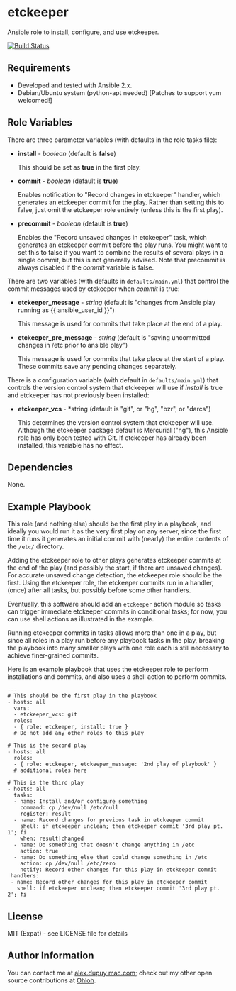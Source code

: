 etckeeper
=========

Ansible role to install, configure, and use etckeeper.

[![Build Status](https://travis-ci.org/expansible/etckeeper.svg?branch=master)](https://travis-ci.org/expansible/etckeeper)

Requirements
------------

* Developed and tested with Ansible 2.x.
* Debian/Ubuntu system (python-apt needed) [Patches to support yum welcomed!]

Role Variables
--------------
There are three parameter variables (with defaults in the role tasks file):

* **install** - *boolean* (default is **false**)

  This should be set as **true** in the first play.

* **commit** - *boolean* (default is **true**)

  Enables notification to "Record changes in etckeeper" handler,
  which generates an etckeeper commit for the play.
  Rather than setting this to false, just omit the etckeeper role entirely
  (unless this is the first play).

* **precommit** - *boolean* (default is **true**)

  Enables the "Record unsaved changes in etckeeper" task,
  which generates an etckeeper commit before the play runs.
  You might want to set this to false if you want to combine the results
  of several plays in a single commit, but this is not generally advised.
  Note that precommit is always disabled if the *commit* variable is false. 

There are two variables (with defaults in ``defaults/main.yml``)
that control the commit messages used by etckeeper when *commit* is true:

* **etckeeper_message** - *string*
  (default is "changes from Ansible play running as {{ ansible_user_id }}")

  This message is used for commits that take place at the end of a play.

* **etckeeper_pre_message** - *string*
  (default is "saving uncommitted changes in /etc prior to ansible play")

  This message is used for commits that take place at the start of a play.
  These commits save any pending changes separately.

There is a configuration variable (with default in ``defaults/main.yml``)
that controls the version control system that etckeeper will use
if *install* is true and etckeeper has not previously been installed:

* **etckeeper_vcs** - *string  (default is "git", or "hg", "bzr", or "darcs")

  This determines the version control system that etckeeper will use.
  Although the etckeeper package default is Mercurial ("hg"),
  this Ansible role has only been tested with Git.
  If etckeeper has already been installed, this variable has no effect.

Dependencies
------------

None.


Example Playbook
-------------------------

This role (and nothing else) should be the first play in a playbook,
and ideally you would run it as the very first play on any server,
since the first time it runs it generates an initial commit
with (nearly) the entire contents of the ``/etc/`` directory.

Adding the etckeeper role to other plays generates etckeeper commits
at the end of the play (and possibly the start, if there are unsaved changes).
For accurate unsaved change detection, the etckeeper role should be the first.
Using the etckeeper role, the etckeeper commits run in a handler,
(once) after all tasks, but possibly before some other handlers.

Eventually, this software should add an ``etckeeper`` action module
so tasks can trigger immediate etckeeper commits in conditional tasks;
for now, you can use shell actions as illustrated in the example.

Running etckeeper commits in tasks allows more than one in a play,
but since all roles in a play run before any playbook tasks in the play,
breaking the playbook into many smaller plays with one role each
is still necessary to achieve finer-grained commits.

Here is an example playbook that uses the etckeeper role to perform
installations and commits, and also uses a shell action to perform commits.

    ---
    # This should be the first play in the playbook
    - hosts: all
      vars:
      - etckeeper_vcs: git
      roles:
      - { role: etckeeper, install: true }
      # Do not add any other roles to this play

    # This is the second play
    - hosts: all
      roles:
      - { role: etckeeper, etckeeper_message: '2nd play of playbook' }
      # additional roles here

    # This is the third play
    - hosts: all
      tasks:
      - name: Install and/or configure something
        command: cp /dev/null /etc/null
        register: result
      - name: Record changes for previous task in etckeeper commit
        shell: if etckeeper unclean; then etckeeper commit '3rd play pt. 1'; fi
        when: result|changed
      - name: Do something that doesn't change anything in /etc
        action: true
      - name: Do something else that could change something in /etc
        action: cp /dev/null /etc/zero
        notify: Record other changes for this play in etckeeper commit
     handlers:
     - name: Record other changes for this play in etckeeper commit
       shell: if etckeeper unclean; then etckeeper commit '3rd play pt. 2'; fi

License
-------

MIT (Expat) - see LICENSE file for details

Author Information
------------------

You can contact me at [alex.dupuy mac.com](mailto:alex.dupuy%40mac.com);
check out my other open source contributions at
[Ohloh](https://www.ohloh.net/accounts/dupuy/).
